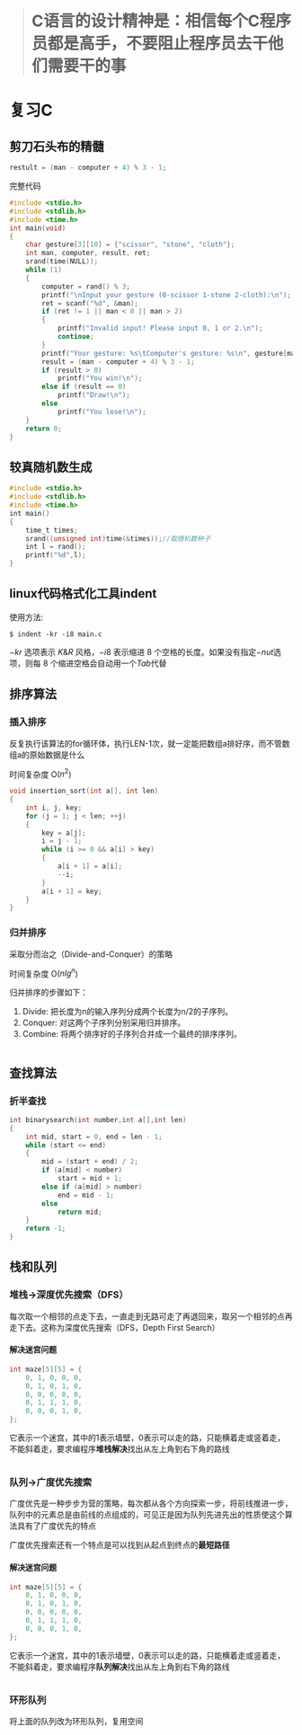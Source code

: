 > # C语言的设计精神是：相信每个C程序员都是高手，不要阻止程序员去干他们需要干的事

# 复习C

## 剪刀石头布的精髓

```C
restult = (man - computer + 4) % 3 - 1;
```

完整代码

```C
#include <stdio.h>
#include <stdlib.h>
#include <time.h>
int main(void)
{
    char gesture[3][10] = {"scissor", "stone", "cloth"};
    int man, computer, result, ret;
    srand(time(NULL));
    while (1)
    {
        computer = rand() % 3;
        printf("\nInput your gesture (0-scissor 1-stone 2-cloth):\n");
        ret = scanf("%d", &man);
        if (ret != 1 || man < 0 || man > 2)
        {
            printf("Invalid input! Please input 0, 1 or 2.\n");
            continue;
        }
        printf("Your gesture: %s\tComputer's gesture: %s\n", gesture[man], gesture[computer]);
        result = (man - computer + 4) % 3 - 1;
        if (result > 0)
            printf("You win!\n");
        else if (result == 0)
            printf("Draw!\n");
        else
            printf("You lose!\n");
    }
    return 0;
}

```

## 较真随机数生成

```c
#include <stdio.h>
#include <stdlib.h>
#include <time.h>
int main()
{
    time_t times;
    srand((unsigned int)time(&times));//取随机数种子
    int l = rand();
    printf("%d",l);
}
```

## linux代码格式化工具indent

使用方法:

```shell
$ indent -kr -i8 main.c
```

$-kr$ 选项表示 $K\&R$ 风格，$-i8$ 表示缩进 8 个空格的长度。如果没有指定$-nut$选项，则每 8 个缩进空格会自动用一个$Tab$代替



## 排序算法

### 插入排序

反复执行该算法的for循环体，执行LEN-1次，就一定能把数组a排好序，而不管数组a的原始数据是什么

时间复杂度  O($n^2$)

```c
void insertion_sort(int a[], int len)
{
    int i, j, key;
    for (j = 1; j < len; ++j)
    {
        key = a[j];
        i = j - 1;
        while (i >= 0 && a[i] > key)
        {
            a[i + 1] = a[i];
            --i;
        }
        a[i + 1] = key;
    }
}
```

### 归并排序

采取分而治之（Divide-and-Conquer）的策略

时间复杂度 O($nlg^n$)

归并排序的步骤如下：

1. Divide: 把长度为n的输入序列分成两个长度为n/2的子序列。
2. Conquer: 对这两个子序列分别采用归并排序。
3. Combine: 将两个排序好的子序列合并成一个最终的排序序列。

```c

```

## 查找算法

### 折半查找

```c
int binarysearch(int number,int a[],int len)
{
    int mid, start = 0, end = len - 1;
    while (start <= end)
    {
        mid = (start + end) / 2;
        if (a[mid] < number)
            start = mid + 1;
        else if (a[mid] > number)
            end = mid - 1;
        else
            return mid;
    }
    return -1;
}
```

## 栈和队列

### 堆栈->深度优先搜索（DFS）

每次取一个相邻的点走下去，一直走到无路可走了再退回来，取另一个相邻的点再走下去。这称为深度优先搜索（DFS，Depth First Search）

#### 解决迷宫问题

```c
int maze[5][5] = { 
    0, 1, 0, 0, 0,
    0, 1, 0, 1, 0,
    0, 0, 0, 0, 0,
    0, 1, 1, 1, 0,
    0, 0, 0, 1, 0,
};
```

它表示一个迷宫，其中的1表示墙壁，0表示可以走的路，只能横着走或竖着走，不能斜着走，要求编程序**堆栈解决**找出从左上角到右下角的路线

```c

```

### 队列->广度优先搜索

广度优先是一种步步为营的策略，每次都从各个方向探索一步，将前线推进一步，队列中的元素总是由前线的点组成的，可见正是因为队列先进先出的性质使这个算法具有了广度优先的特点

广度优先搜索还有一个特点是可以找到从起点到终点的**最短路径**

#### 解决迷宫问题

```c
int maze[5][5] = { 
    0, 1, 0, 0, 0,
    0, 1, 0, 1, 0,
    0, 0, 0, 0, 0,
    0, 1, 1, 1, 0,
    0, 0, 0, 1, 0,
};
```

它表示一个迷宫，其中的1表示墙壁，0表示可以走的路，只能横着走或竖着走，不能斜着走，要求编程序**队列解决**找出从左上角到右下角的路线

```c

```

### 环形队列

将上面的队列改为环形队列，复用空间